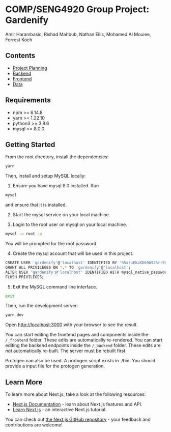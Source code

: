 # COMP/SENG4920 Group Project: Gardenify
Amir Harambasic, Rishad Mahbub, Nathan Ellis, Mohamed Al Mouiee, Forrest Koch

## Contents
- [Project Planning](planning/planning.md)
- [Backend](_backend/backend.md)
- [Frontend](_frontend/frontend.md)
- [Data](_backend/plant_service/data/data.md)

## Requirements
- npm >= 6.14.8
- yarn >= 1.22.10
- python3 >= 3.8.6
- mysql >= 8.0.0

## Getting Started

From the root directory, install the dependencies:
```bash
yarn
```

Then, install and setup MySQL locally:

1. Ensure you have mysql 8.0 installed. Run
```bash
mysql
```
and ensure that it is installed.

2. Start the mysql service on your local machine.

3. Login to the root user on mysql on your local machine.
```bash
mysql -u root -p
```
You will be prompted for the root password. 

4. Create the mysql account that will be used in this project.
```bash
CREATE USER 'gardenify'@'localhost' IDENTIFIED BY 'h5a!uEkaKD69A92%rrEdbD';
GRANT ALL PRIVILEGES ON *.* TO 'gardenify'@'localhost';
ALTER USER 'gardenify'@'localhost' IDENTIFIED WITH mysql_native_password BY 'h5a!uEkaKD69A92%rrEdbD';
FLUSH PRIVILEGES;
```

5. Exit the MySQL command line interface.
```bash
exit
```

Then, run the development server:

```bash
yarn dev
```

Open [http://localhost:3000](http://localhost:3000) with your browser to see the result.

You can start editing the frontend pages and components inside the `/_frontend` folder. These edits are automatically re-rendered.
You can start editing the backend endpoints inside the `/_backend` folder. These edits are *not* automatically re-built. The server must be rebuilt first.

Protogen can also be used. A protogen script exists in ./bin. You 
should provide a input file for the protogen generation.

## Learn More

To learn more about Next.js, take a look at the following resources:

- [Next.js Documentation](https://nextjs.org/docs) - learn about Next.js features and API.
- [Learn Next.js](https://nextjs.org/learn) - an interactive Next.js tutorial.

You can check out [the Next.js GitHub repository](https://github.com/vercel/next.js/) - your feedback and contributions are welcome!
